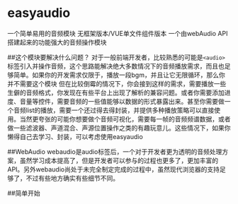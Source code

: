 # easyaudio
一个简单易用的音频模块 无框架版本/VUE单文件组件版本
一个由webAudio API搭建起来的功能强大的音频操作模块

##这个模块要解决什么问题？
对于一般前端开发者，比较熟悉的可能是`<audio>`标签引入并操作音频，这个思路能解决绝大多数情况下的音频播放需求，而且也足够简单。如果你的开发需求仅限于，播放一段bgm，并且让它无限循环，那么你并不需要这个模块
但在比较倒霉的情况下，你会接到这样的需求，需要播放一些生僻的音频格式，你发现在有些平台上出现了解析的兼容问题。或者你需要添加进度、音量等控件，需要音频的一些值能够以数据的形式暴露出来。甚至你需要做一个音频list的播放，需要一个还过得去得封装，并提供多种播放策略可以直接使用。当然更夸张的可能你想要做个音频可视化，需要每一帧的音频频谱数据，或者做一些滤波器、声道混合、声源位置操作之类的有趣玩意儿。这些情况下，如果你懒得自己去学习、封装，可以考虑使用easyaudio

##WebAudio
webaudio是audio标签后，一个对于开发者更为透明的音频处理方案，虽然学习成本提高了，但是开发者可以参与的过程也更多了，更加丰富的API。另外webaudio尚处于未完全制定完成的过程中，虽然现代浏览器的支持足够了，不过有些地方确实有些细节不同。

##简单开始
